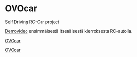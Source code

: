 # OVOcar
Self Driving RC-Car project


[Demovideo](https://youtu.be/VrIPLOlj_ps) ensimmäisestä itsenäisestä kierroksesta RC-autolla.

[OVOcar](/OVOcar_1.png)

[OVOcar](/OVOcar_2.png)
